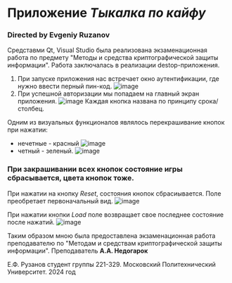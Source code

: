 # Приложение _Тыкалка по кайфу_
### Directed by **Evgeniy Ruzanov**

Средставми Qt, Visual Studio была реализована экзаменационная работа по предмету "Методы и средства криптографической защиты информации". Работа заключалась в реализации destop-приложения. 

1. При запуске приложения нас встречает окно аутентификации, где нужно ввести перный пин-код.
![image](https://github.com/TmP440/crypto_exam_2024/assets/63639938/7815dc2f-a796-481b-a60a-8305243d2da4)
2. При успешной авторизации мы попадаем на главный экран приложения.
![image](https://github.com/TmP440/crypto_exam_2024/assets/63639938/5f8ecd6d-674a-494f-8938-4580130858fa)
Каждая кнопка названа по принципу срока/столбец.

Одним из визуальных функционалов являлось перекрашивание кнопок при нажатии: 
- нечетные - красный
![image](https://github.com/TmP440/crypto_exam_2024/assets/63639938/08e770ae-0122-4d47-a428-250070cc61bd)
- четный - зеленый.
![image](https://github.com/TmP440/crypto_exam_2024/assets/63639938/1e3b1eca-c177-4315-a830-202345407e13)

### При закрашивании всех кнопок состояние игры сбрасывается, цвета кнопок тоже.

При нажатии на кнопку _Reset_, состояния кнопок сбрасиывается. Поле преобретает первоначальный вид.
![image](https://github.com/TmP440/crypto_exam_2024/assets/63639938/b7ef589d-15b6-4a12-a8d0-ee1d978e2699)

При нажатии кнопки _Load_ поле возвращает свое последнее состояние после нажатий.
![image](https://github.com/TmP440/crypto_exam_2024/assets/63639938/05639698-0ac3-4afe-a200-4dadd85aaf59)

Таким образом мною была предоставлена экзаменационная работа преподавателю по "Методам и средствам криптографической защиты информации". Преподаватель **А.А. Недогарок**

Е.Ф. Рузанов студент группы 221-329. Московский Политехнический Университет. 2024 год

